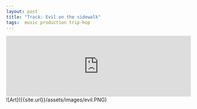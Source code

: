```yaml
---
layout: post
title: "Track: Evil on the sidewalk"
tags:  music production trip-hop
---
```

<iframe width="100%" height="166" scrolling="no" frameborder="no" allow="autoplay" src="https://w.soundcloud.com/player/?url=https%3A//api.soundcloud.com/tracks/1427870782&color=%233a3a35&auto_play=false&hide_related=false&show_comments=true&show_user=true&show_reposts=false&show_teaser=true"></iframe>
<!--more-->
<br>
![Art]({{site.url}}/assets/images/evil.PNG)  